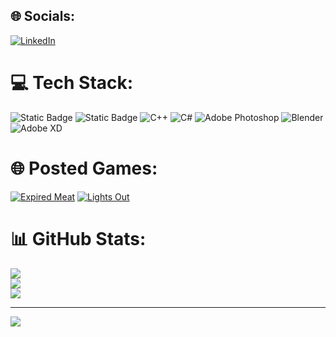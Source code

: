## 🌐 Socials:
[![LinkedIn](https://img.shields.io/badge/LinkedIn-%230077B5.svg?logo=linkedin&logoColor=white)](https://linkedin.com/in/https://www.linkedin.com/in/lucas-pereira-8541182a5/) 

# 💻 Tech Stack:
![Static Badge](https://img.shields.io/badge/UnityEngine-Red) ![Static Badge](https://img.shields.io/badge/UnrealEngine-blue) ![C++](https://img.shields.io/badge/c++-%2300599C.svg?style=for-the-badge&logo=c%2B%2B&logoColor=white) ![C#](https://img.shields.io/badge/c%23-%23239120.svg?style=for-the-badge&logo=csharp&logoColor=white) ![Adobe Photoshop](https://img.shields.io/badge/adobe%20photoshop-%2331A8FF.svg?style=for-the-badge&logo=adobe%20photoshop&logoColor=white) ![Blender](https://img.shields.io/badge/blender-%23F5792A.svg?style=for-the-badge&logo=blender&logoColor=white) ![Adobe XD](https://img.shields.io/badge/Adobe%20XD-470137?style=for-the-badge&logo=Adobe%20XD&logoColor=#FF61F6)

# 🌐 Posted Games:
[![Expired Meat](https://img.itch.zone/aW1nLzEzMjgyNzEwLnBuZw==/original/yk7E17.png)](https://4unrealstudio.itch.io/expired-meat)
[![Lights Out](https://img.itch.zone/aW1nLzk0NjU4MzYuanBn/315x250%23c/40ZTl%2F.jpg)](https://lightsoutgame.itch.io/lights-out)


# 📊 GitHub Stats:
![](https://github-readme-stats.vercel.app/api?username=LucasPereiraWork&theme=dark&hide_border=false&include_all_commits=false&count_private=false)<br/>
![](https://github-readme-streak-stats.herokuapp.com/?user=LucasPereiraWork&theme=dark&hide_border=false)<br/>
![](https://github-readme-stats.vercel.app/api/top-langs/?username=LucasPereiraWork&theme=dark&hide_border=false&include_all_commits=false&count_private=false&layout=compact)

---
[![](https://visitcount.itsvg.in/api?id=LucasPereiraWork&icon=0&color=0)](https://visitcount.itsvg.in)
<!---
LucasPereiraWork/LucasPereiraWork is a ✨ special ✨ repository because its `README.md` (this file) appears on your GitHub profile.
You can click the Preview link to take a look at your changes.
--->
